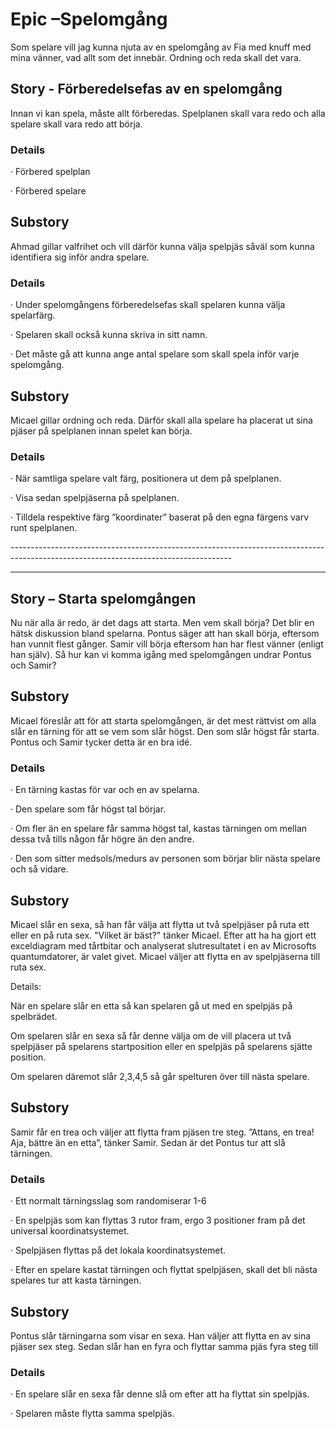 # Epic –Spelomgång

Som spelare vill jag kunna njuta av en spelomgång av Fia med knuff med mina vänner, vad allt som det innebär. Ordning och reda skall det vara.

 

## Story - Förberedelsefas av en spelomgång

Innan vi kan spela, måste allt förberedas. Spelplanen skall vara redo och alla spelare skall vara redo att börja. 

### Details

·     Förbered spelplan

·     Förbered spelare

## Substory

Ahmad gillar valfrihet och vill därför kunna välja spelpjäs såväl som kunna identifiera sig inför andra spelare.

### Details

·     Under spelomgångens förberedelsefas skall spelaren kunna välja spelarfärg.

·     Spelaren skall också kunna skriva in sitt namn.

·     Det måste gå att kunna ange antal spelare som skall spela inför varje spelomgång.

## Substory

Micael gillar ordning och reda. Därför skall alla spelare ha placerat ut sina pjäser på spelplanen innan spelet kan börja.

### Details

·     När samtliga spelare valt färg, positionera ut dem på spelplanen.

·     Visa sedan spelpjäserna på spelplanen.

·     Tilldela respektive färg ”koordinater” baserat på den egna färgens varv runt spelplanen.

\-------------------------------------------------------------------------------------------------------------------------------------

-------------------------------------------------------------------------------------------------------------------------------------

## Story – Starta spelomgången

Nu när alla är redo, är det dags att starta. Men vem skall börja? Det blir en hätsk diskussion bland spelarna. Pontus säger att han skall börja, eftersom han vunnit flest gånger. Samir vill börja eftersom han har flest vänner (enligt han själv). Så hur kan vi komma igång med spelomgången undrar Pontus och Samir?

## Substory

Micael föreslår att för att starta spelomgången, är det mest rättvist om alla slår en tärning för att se vem som slår högst. Den som slår högst får starta. Pontus och Samir tycker detta är en bra idé.

### Details

·     En tärning kastas för var och en av spelarna. 

·     Den spelare som får högst tal börjar.

·     Om fler än en spelare får samma högst tal, kastas tärningen om mellan dessa två tills någon får högre än den andre.

·     Den som sitter medsols/medurs av personen som börjar blir nästa spelare och så vidare.

## Substory

Micael slår en sexa, så han får välja att flytta ut två spelpjäser på ruta ett eller en på ruta sex. "Vilket är bäst?" tänker Micael. Efter att ha ha gjort ett exceldiagram med tårtbitar och analyserat slutresultatet i en av Microsofts quantumdatorer, är valet givet. Micael väljer att flytta en av spelpjäserna till ruta sex.

Details: 

När en spelare slår en etta så kan spelaren gå ut med en spelpjäs på spelbrädet.

Om spelaren slår en sexa så får denne välja om de vill placera ut två spelpjäser på spelarens startposition eller en spelpjäs på spelarens sjätte position. 

Om spelaren däremot slår 2,3,4,5 så går spelturen över till nästa spelare.

## Substory

Samir får en trea och väljer att flytta fram pjäsen tre steg. ”Attans, en trea! Aja, bättre än en etta”, tänker Samir. Sedan är det Pontus tur att slå tärningen.

### Details

·     Ett normalt tärningsslag som randomiserar 1-6

·     En spelpjäs som kan flyttas 3 rutor fram, ergo 3 positioner fram på det universal koordinatsystemet.

·     Spelpjäsen flyttas på det lokala koordinatsystemet.

·     Efter en spelare kastat tärningen och flyttat spelpjäsen, skall det bli nästa spelares tur att kasta tärningen.

## Substory

Pontus slår tärningarna som visar en sexa. Han väljer att flytta en av sina pjäser sex steg. Sedan slår han en fyra och flyttar samma pjäs fyra steg till

### Details

·     En spelare slår en sexa får denne slå om efter att ha flyttat sin spelpjäs.

·     Spelaren måste flytta samma spelpjäs.

